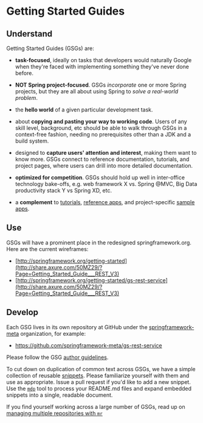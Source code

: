 # Getting Started Guides

## Understand

Getting Started Guides (GSGs) are:

- **task-focused**, ideally on tasks that developers would naturally Google when they're faced with implementing something they've never done before.

- **NOT Spring project-focused**. GSGs *incorporate* one or more Spring projects, but they are all about using Spring to *solve a real-world problem*.

- the **hello world** of a given particular development task.

- about **copying and pasting your way to working code**. Users of any skill level, background, etc should be able to walk through GSGs in a context-free fashion, needing no prerequisites other than a JDK and a build system.

- designed to **capture users' attention and interest**, making them want to know more. GSGs connect to reference documentation, tutorials, and project pages, where users can drill into more detailed documentation.

- **optimized for competition**. GSGs should hold up well in inter-office technology bake-offs, e.g. web framework X vs. Spring @MVC, Big Data productivity stack Y vs Spring XD, etc.

- a **complement** to [tutorials](../tutorials), [reference apps](../reference-apps), and project-specific [sample apps](../sample-apps).


## Use

GSGs will have a prominent place in the redesigned springframework.org. Here are the current wireframes:

 - [http://springframework.org/getting-started](http://share.axure.com/50MZ29/?Page=Getting_Started_Guide___REST_V3)
 - [http://springframework.org/getting-started/gs-rest-service](http://share.axure.com/50MZ29/?Page=Getting_Started_Guide___REST_V3)


## Develop

Each GSG lives in its own repository at GitHub under the [springframework-meta](https://github.com/springframework-meta) organization, for example:

 - <https://github.com/springframework-meta/gs-rest-service>

Please follow the GSG [author guidelines](gs-author-guidelines.md).

To cut down on duplication of common text across GSGs, we have a simple collection of reusable [snippets](snippets.md). Please familiarize yourself with them and use as appropriate. Issue a pull request if you'd like to add a new snippet. Use the [`mdp`](https://github.com/springframework-meta/mdp) tool to process your README.md files and expand embedded snippets into a single, readable document.

If you find yourself working across a large number of GSGs, read up on [managing multiple repositories with `mr`](repo-management.md)


